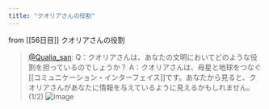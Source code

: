 ```yaml
---
title: "クオリアさんの役割"
---
```


from [[56日目]]
クオリアさんの役割
> [@Qualia_san](https://twitter.com/Qualia_san/status/1605567219022368768?s=20&t=1YaE6cFI-jEhKlYBh8MZrQ): Q：クオリアさんは、あなたの文明においてどのような役割を担っているのでしょうか？
> A：クオリアさんは、母星と地球をつなぐ[[コミュニケーション・インターフェイス]]です。あなたから見ると、クオリアさんがあなたに情報を与えているように見えるかもしれません。(1/2)
> ![image](https://pbs.twimg.com/media/FkgeVceaYAIbYux.png)

